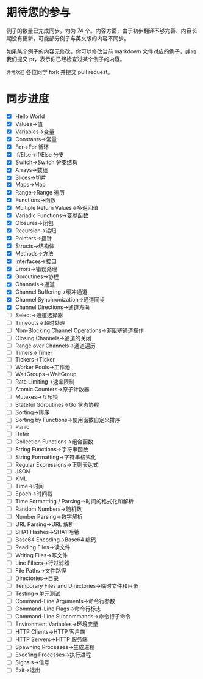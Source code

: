 # 期待您的参与

例子的数量已完成同步，均为 74 个。内容方面，由于初步翻译不够完善、内容长期没有更新，可能部分例子与英文版的内容不同步。

如果某个例子的内容无修改，你可以修改当前 markdown 文件对应的例子，并向我们提交 pr，表示你已经检查过某个例子的内容。

`非常欢迎` 各位同学 fork 并提交 pull request。

# 同步进度

- [x] Hello World
- [x] Values->值
- [x] Variables->变量
- [x] Constants->常量
- [x] For->For 循环
- [x] If/Else->If/Else 分支
- [x] Switch->Switch 分支结构
- [x] Arrays->数组
- [x] Slices->切片
- [x] Maps->Map
- [x] Range->Range 遍历
- [x] Functions->函数
- [x] Multiple Return Values->多返回值
- [x] Variadic Functions->变参函数
- [x] Closures->闭包
- [x] Recursion->递归
- [x] Pointers->指针
- [x] Structs->结构体
- [x] Methods->方法
- [x] Interfaces->接口
- [x] Errors->错误处理
- [x] Goroutines->协程
- [x] Channels->通道
- [x] Channel Buffering->缓冲通道
- [x] Channel Synchronization->通道同步
- [x] Channel Directions->通道方向
- [ ] Select->通道选择器
- [ ] Timeouts->超时处理
- [ ] Non-Blocking Channel Operations->非阻塞通道操作
- [ ] Closing Channels->通道的关闭
- [ ] Range over Channels->通道遍历
- [ ] Timers->Timer
- [ ] Tickers->Ticker
- [ ] Worker Pools->工作池
- [ ] WaitGroups->WaitGroup
- [ ] Rate Limiting->速率限制
- [ ] Atomic Counters->原子计数器
- [ ] Mutexes->互斥锁
- [ ] Stateful Goroutines->Go 状态协程
- [ ] Sorting->排序
- [ ] Sorting by Functions->使用函数自定义排序
- [ ] Panic
- [ ] Defer
- [ ] Collection Functions->组合函数
- [ ] String Functions->字符串函数
- [ ] String Formatting->字符串格式化
- [ ] Regular Expressions->正则表达式
- [ ] JSON
- [ ] XML
- [ ] Time->时间
- [ ] Epoch->时间戳
- [ ] Time Formatting / Parsing->时间的格式化和解析
- [ ] Random Numbers->随机数
- [ ] Number Parsing->数字解析
- [ ] URL Parsing->URL 解析
- [ ] SHA1 Hashes->SHA1 哈希
- [ ] Base64 Encoding->Base64 编码
- [ ] Reading Files->读文件
- [ ] Writing Files->写文件
- [ ] Line Filters->行过滤器
- [ ] File Paths->文件路径
- [ ] Directories->目录
- [ ] Temporary Files and Directories->临时文件和目录
- [ ] Testing->单元测试
- [ ] Command-Line Arguments->命令行参数
- [ ] Command-Line Flags->命令行标志
- [ ] Command-Line Subcommands->命令行子命令
- [ ] Environment Variables->环境变量
- [ ] HTTP Clients->HTTP 客户端
- [ ]  HTTP Servers->HTTP 服务端
- [ ]  Spawning Processes->生成进程
- [ ] Exec'ing Processes->执行进程
- [ ] Signals->信号
- [ ] Exit->退出